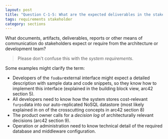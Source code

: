 ```yaml
---
layout: post
title: "Question C-1-5: What are the expected deliverables in the stakeholder table?"
tags: requirements stakeholder
category: sections
---
```


What documents, artifacts, deliverables, reports or other means of
communication do stakeholders expect or require from the architecture
or development team?

> Please don't confuse this with the _system requirements_.

Some examples might clarify the term:

* Developers of the `fooBar`external interface might expect
a detailed description with sample data and code snippets,
so they know how to implement this interface (explained
  in the building block view, arc42 section 5).
* All developers need to know how the system stores cost-relevant
`furps`data into our auto-replicated NoSQL datastore (most likely
  explained in on of the crosscutting concepts in arc42 section 8)  
* The product owner calls for a _decision log_ of architecturally relevant decisions (arc42 section 9).
* Operation or administration need to know technical detail
of the required database and middleware configuration.
